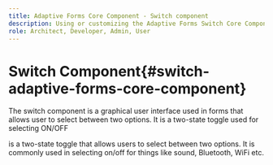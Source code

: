 ```yaml
---
title: Adaptive Forms Core Component - Switch component
description: Using or customizing the Adaptive Forms Switch Core Component.
role: Architect, Developer, Admin, User
---
```


# Switch Component{#switch-adaptive-forms-core-component}

The switch component is a graphical user interface used in forms that allows user to select between two options. It is a two-state toggle used for selecting ON/OFF 

is a two-state toggle that allows users to select between two options. It is commonly used in selecting on/off for things like sound, Bluetooth, WiFi etc.